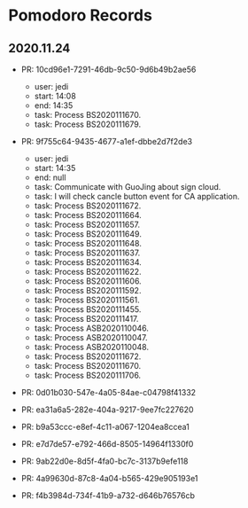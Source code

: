 # Pomodoro Records

## 2020.11.24

* PR: 10cd96e1-7291-46db-9c50-9d6b49b2ae56
  * user: jedi
  * start: 14:08
  * end: 14:35
  * task: Process BS2020111670.
  * task: Process BS2020111679.

* PR: 9f755c64-9435-4677-a1ef-dbbe2d7f2de3
  * user: jedi
  * start: 14:35
  * end: null
  * task: Communicate with GuoJing about sign cloud.
  * task: I will check cancle button event for CA application.
  * task: Process BS2020111672.
  * task: Process BS2020111664.
  * task: Process BS2020111657.
  * task: Process BS2020111649.
  * task: Process BS2020111648.
  * task: Process BS2020111637.
  * task: Process BS2020111634.
  * task: Process BS2020111622.
  * task: Process BS2020111606.
  * task: Process BS2020111592.
  * task: Process BS2020111561.
  * task: Process BS2020111455.
  * task: Process BS2020111417.
  * task: Process ASB2020110046.
  * task: Process ASB2020110047.
  * task: Process ASB2020110048.
  * task: Process BS2020111672.
  * task: Process BS2020111670.
  * task: Process BS2020111706.

* PR: 0d01b030-547e-4a05-84ae-c04798f41332
* PR: ea31a6a5-282e-404a-9217-9ee7fc227620
* PR: b9a53ccc-e8ef-4c11-a067-1204ea8ccea1
* PR: e7d7de57-e792-466d-8505-14964f1330f0
* PR: 9ab22d0e-8d5f-4fa0-bc7c-3137b9efe118
* PR: 4a99630d-87c8-4a04-b565-429e905193e1
* PR: f4b3984d-734f-41b9-a732-d646b76576cb
